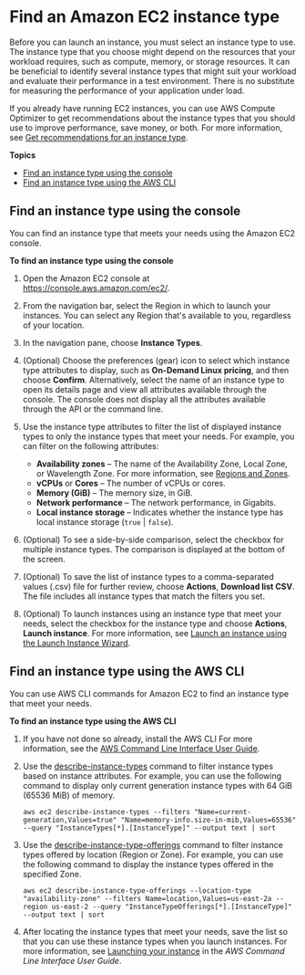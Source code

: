 # Find an Amazon EC2 instance type<a name="instance-discovery"></a>

Before you can launch an instance, you must select an instance type to use\. The instance type that you choose might depend on the resources that your workload requires, such as compute, memory, or storage resources\. It can be beneficial to identify several instance types that might suit your workload and evaluate their performance in a test environment\. There is no substitute for measuring the performance of your application under load\.

If you already have running EC2 instances, you can use AWS Compute Optimizer to get recommendations about the instance types that you should use to improve performance, save money, or both\. For more information, see [Get recommendations for an instance type](ec2-instance-recommendations.md)\.

**Topics**
+ [Find an instance type using the console](#instance-discovery-console)
+ [Find an instance type using the AWS CLI](#instance-discovery-cli)

## Find an instance type using the console<a name="instance-discovery-console"></a>

You can find an instance type that meets your needs using the Amazon EC2 console\.

**To find an instance type using the console**

1. Open the Amazon EC2 console at [https://console\.aws\.amazon\.com/ec2/](https://console.aws.amazon.com/ec2/)\.

1. From the navigation bar, select the Region in which to launch your instances\. You can select any Region that's available to you, regardless of your location\.

1. In the navigation pane, choose **Instance Types**\. 

1. \(Optional\) Choose the preferences \(gear\) icon to select which instance type attributes to display, such as **On\-Demand Linux pricing**, and then choose **Confirm**\. Alternatively, select the name of an instance type to open its details page and view all attributes available through the console\. The console does not display all the attributes available through the API or the command line\.

1. Use the instance type attributes to filter the list of displayed instance types to only the instance types that meet your needs\. For example, you can filter on the following attributes:
   + **Availability zones** – The name of the Availability Zone, Local Zone, or Wavelength Zone\. For more information, see [Regions and Zones](using-regions-availability-zones.md)\.
   + **vCPUs** or **Cores** – The number of vCPUs or cores\.
   + **Memory \(GiB\)** – The memory size, in GiB\.
   + **Network performance** – The network performance, in Gigabits\.
   + **Local instance storage** – Indicates whether the instance type has local instance storage \(`true` \| `false`\)\.

1. \(Optional\) To see a side\-by\-side comparison, select the checkbox for multiple instance types\. The comparison is displayed at the bottom of the screen\.

1. \(Optional\) To save the list of instance types to a comma\-separated values \(\.csv\) file for further review, choose **Actions**, **Download list CSV**\. The file includes all instance types that match the filters you set\.

1. \(Optional\) To launch instances using an instance type that meet your needs, select the checkbox for the instance type and choose **Actions**, **Launch instance**\. For more information, see [Launch an instance using the Launch Instance Wizard](launching-instance.md)\.

## Find an instance type using the AWS CLI<a name="instance-discovery-cli"></a>

You can use AWS CLI commands for Amazon EC2 to find an instance type that meet your needs\.

**To find an instance type using the AWS CLI**

1. If you have not done so already, install the AWS CLI For more information, see the [AWS Command Line Interface User Guide](https://docs.aws.amazon.com/cli/latest/userguide/)\.

1. Use the [describe\-instance\-types](https://docs.aws.amazon.com/goto/aws-cli/ec2-2016-11-15/DescribeInstanceTypes) command to filter instance types based on instance attributes\. For example, you can use the following command to display only current generation instance types with 64 GiB \(65536 MiB\) of memory\.

   ```
   aws ec2 describe-instance-types --filters "Name=current-generation,Values=true" "Name=memory-info.size-in-mib,Values=65536" --query "InstanceTypes[*].[InstanceType]" --output text | sort
   ```

1. Use the [describe\-instance\-type\-offerings](https://docs.aws.amazon.com/goto/aws-cli/ec2-2016-11-15/DescribeInstanceTypeOfferings) command to filter instance types offered by location \(Region or Zone\)\. For example, you can use the following command to display the instance types offered in the specified Zone\. 

   ```
   aws ec2 describe-instance-type-offerings --location-type "availability-zone" --filters Name=location,Values=us-east-2a --region us-east-2 --query "InstanceTypeOfferings[*].[InstanceType]" --output text | sort
   ```

1. After locating the instance types that meet your needs, save the list so that you can use these instance types when you launch instances\. For more information, see [Launching your instance](https://docs.aws.amazon.com/cli/latest/userguide/cli-ec2-launch.html#launching-instances) in the *AWS Command Line Interface User Guide*\.